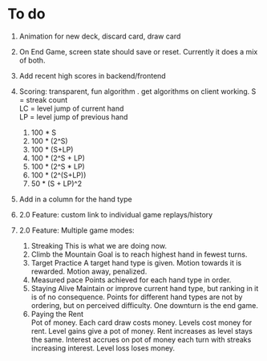 # To do

1. Animation for new deck, discard card, draw card
3. On End Game, screen state should save or reset. Currently it does a mix of both.
9. Add recent high scores in backend/frontend
8. Scoring: transparent, fun algorithm . get algorithms on client working.
    S = streak count  
    LC = level jump of current hand  
    LP = level jump of previous hand

    1. 100 * S
    2. 100 * (2^S)
    3. 100 * (S+LP)
    4. 100 * (2^S + LP)
    5. 100 * (2^S * LP)
    6. 100 * (2^(S+LP))
    7. 50 * (S + LP)^2
10. Add in a column for the hand type
13. 2.0 Feature: custom link to individual game replays/history
14. 2.0 Feature: Multiple game modes:

	1. Streaking
		This is what we are doing now.
	2. Climb the Mountain
		Goal is to reach highest hand in fewest turns.
	3. Target Practice
		A target hand type is given. Motion towards it is rewarded. Motion away, penalized.
	4. Measured pace
		Points achieved for each hand type in order. 
	5. Staying Alive
		Maintain or improve current hand type, but ranking in it is of no consequence. Points for different hand types are not by ordering, but on perceived difficulty. One downturn is the end game.
	6. Paying the Rent	
		Pot of money. Each card draw costs money. Levels cost money for rent. Level gains give a pot of money. Rent increases as level stays the same. Interest accrues on pot of money each turn with streaks increasing interest. Level loss loses money. 